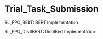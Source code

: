 # Trial_Task_Submission

RL_PPO_BERT: BERT Implementation

RL_PPO_DistilBERT: DistilBert Implementation
